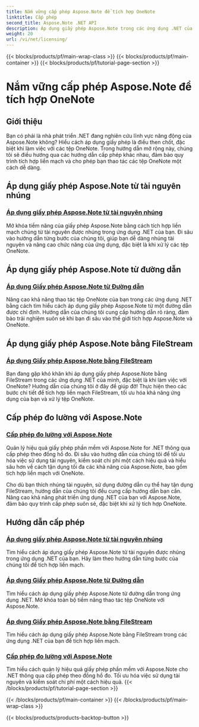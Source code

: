 ```yaml
---
title: Nắm vững cấp phép Aspose.Note để tích hợp OneNote
linktitle: Cấp phép
second_title: Aspose.Note .NET API
description: Áp dụng giấy phép Aspose.Note trong các ứng dụng .NET của bạn! Khám phá hướng dẫn từng bước để nhúng tài nguyên, sử dụng đường dẫn, FileStream và cấp phép đo lường hiệu quả.
weight: 20
url: /vi/net/licensing/
---
```


{{< blocks/products/pf/main-wrap-class >}}
{{< blocks/products/pf/main-container >}}
{{< blocks/products/pf/tutorial-page-section >}}

# Nắm vững cấp phép Aspose.Note để tích hợp OneNote

## Giới thiệu

Bạn có phải là nhà phát triển .NET đang nghiên cứu lĩnh vực năng động của Aspose.Note không? Hiểu cách áp dụng giấy phép là điều then chốt, đặc biệt khi làm việc với các tệp OneNote. Trong hướng dẫn mở rộng này, chúng tôi sẽ điều hướng qua các hướng dẫn cấp phép khác nhau, đảm bảo quy trình tích hợp liền mạch và cho phép bạn thao tác các tệp OneNote một cách dễ dàng.

## Áp dụng giấy phép Aspose.Note từ tài nguyên nhúng
### [Áp dụng giấy phép Aspose.Note từ tài nguyên nhúng](./apply-license-embedded-resource/)

Mở khóa tiềm năng của giấy phép Aspose.Note bằng cách tích hợp liền mạch chúng từ tài nguyên được nhúng trong ứng dụng .NET của bạn. Đi sâu vào hướng dẫn từng bước của chúng tôi, giúp bạn dễ dàng nhúng tài nguyên và nâng cao chức năng của ứng dụng, đặc biệt là khi xử lý các tệp OneNote.

## Áp dụng giấy phép Aspose.Note từ đường dẫn
### [Áp dụng Giấy phép Aspose.Note từ Đường dẫn](./apply-license-from-path/)

Nâng cao khả năng thao tác tệp OneNote của bạn trong các ứng dụng .NET bằng cách tìm hiểu cách áp dụng giấy phép Aspose.Note từ một đường dẫn được chỉ định. Hướng dẫn của chúng tôi cung cấp hướng dẫn rõ ràng, đảm bảo trải nghiệm suôn sẻ khi bạn đi sâu vào thế giới tích hợp Aspose.Note và OneNote.

## Áp dụng giấy phép Aspose.Note bằng FileStream
### [Áp dụng Giấy phép Aspose.Note bằng FileStream](./apply-license-using-filestream/)

Bạn đang gặp khó khăn khi áp dụng giấy phép Aspose.Note bằng FileStream trong các ứng dụng .NET của mình, đặc biệt là khi làm việc với OneNote? Hướng dẫn của chúng tôi ở đây để giúp đỡ! Thực hiện theo các bước chi tiết để tích hợp liền mạch FileStream, tối ưu hóa khả năng ứng dụng của bạn và xử lý tệp OneNote.

## Cấp phép đo lường với Aspose.Note
### [Cấp phép đo lường với Aspose.Note](./metered-licensing/)

Quản lý hiệu quả giấy phép phần mềm với Aspose.Note for .NET thông qua cấp phép theo đồng hồ đo. Đi sâu vào hướng dẫn của chúng tôi để tối ưu hóa việc sử dụng tài nguyên, kiểm soát chi phí một cách hiệu quả và hiểu sâu hơn về cách tận dụng tối đa các khả năng của Aspose.Note, bao gồm tích hợp liền mạch với OneNote.

Cho dù bạn thích nhúng tài nguyên, sử dụng đường dẫn cụ thể hay tận dụng FileStream, hướng dẫn của chúng tôi đều cung cấp hướng dẫn bạn cần. Nâng cao khả năng phát triển ứng dụng .NET của bạn với Aspose.Note, đảm bảo quy trình cấp phép suôn sẻ, đặc biệt khi xử lý tích hợp OneNote.
## Hướng dẫn cấp phép
### [Áp dụng giấy phép Aspose.Note từ tài nguyên nhúng](./apply-license-embedded-resource/)
Tìm hiểu cách áp dụng giấy phép Aspose.Note từ tài nguyên được nhúng trong ứng dụng .NET của bạn. Hãy làm theo hướng dẫn từng bước của chúng tôi để tích hợp liền mạch.
### [Áp dụng Giấy phép Aspose.Note từ Đường dẫn](./apply-license-from-path/)
Tìm hiểu cách áp dụng giấy phép Aspose.Note từ đường dẫn trong ứng dụng .NET. Mở khóa toàn bộ tiềm năng thao tác tệp OneNote với Aspose.Note.
### [Áp dụng Giấy phép Aspose.Note bằng FileStream](./apply-license-using-filestream/)
Tìm hiểu cách áp dụng giấy phép Aspose.Note bằng FileStream trong các ứng dụng .NET của bạn để tích hợp liền mạch.
### [Cấp phép đo lường với Aspose.Note](./metered-licensing/)
Tìm hiểu cách quản lý hiệu quả giấy phép phần mềm với Aspose.Note cho .NET thông qua cấp phép theo đồng hồ đo. Tối ưu hóa việc sử dụng tài nguyên và kiểm soát chi phí một cách hiệu quả.
{{< /blocks/products/pf/tutorial-page-section >}}

{{< /blocks/products/pf/main-container >}}
{{< /blocks/products/pf/main-wrap-class >}}

{{< blocks/products/products-backtop-button >}}
